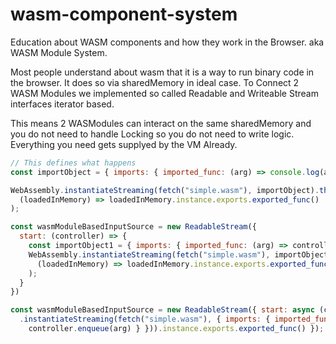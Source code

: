 # wasm-component-system
Education about WASM components and how they work in the Browser. aka WASM Module System. 

Most people understand about wasm that it is a way to run binary code in the browser. It does so via sharedMemory in ideal case.
To Connect 2 WASM Modules we implemented so called Readable and Writeable Stream interfaces iterator based.

This means 2 WASModules can interact on the same sharedMemory and you do not need to handle Locking so you do not need to write logic.
Everything you need gets supplyed by the VM Already. 


```js
// This defines what happens 
const importObject = { imports: { imported_func: (arg) => console.log(arg) } };

WebAssembly.instantiateStreaming(fetch("simple.wasm"), importObject).then(
  (loadedInMemory) => loadedInMemory.instance.exports.exported_func()
);
```


```js
const wasmModuleBasedInputSource = new ReadableStream({
  start: (controller) => {
    const importObject1 = { imports: { imported_func: (arg) => controller.enqueue(arg) } };
    WebAssembly.instantiateStreaming(fetch("simple.wasm"), importObject).then(
      (loadedInMemory) => loadedInMemory.instance.exports.exported_func()
    );
  }
})
```


```js
const wasmModuleBasedInputSource = new ReadableStream({ start: async (controller) => (await WebAssembly
  .instantiateStreaming(fetch("simple.wasm"), { imports: { imported_func: (arg) => 
    controller.enqueue(arg) } })).instance.exports.exported_func() });
```
